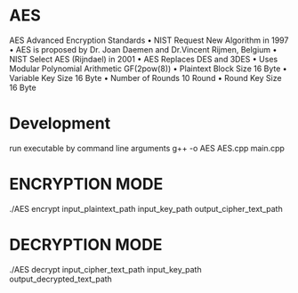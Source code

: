 # AES
AES Advanced Encryption Standards
• NIST Request New Algorithm in 1997
• AES is proposed by Dr. Joan Daemen and Dr.Vincent Rijmen, Belgium
• NIST Select AES (Rijndael) in 2001
• AES Replaces DES and 3DES
• Uses Modular Polynomial Arithmetic GF(2pow(8))
• Plaintext Block Size 16 Byte
• Variable Key Size 16 Byte
• Number of Rounds 10 Round
• Round Key Size 16 Byte
# Development
run executable by command line arguments
g++ -o AES AES.cpp main.cpp
# ENCRYPTION MODE
./AES encrypt input_plaintext_path  input_key_path output_cipher_text_path
# DECRYPTION MODE
./AES  decrypt input_cipher_text_path input_key_path output_decrypted_text_path


